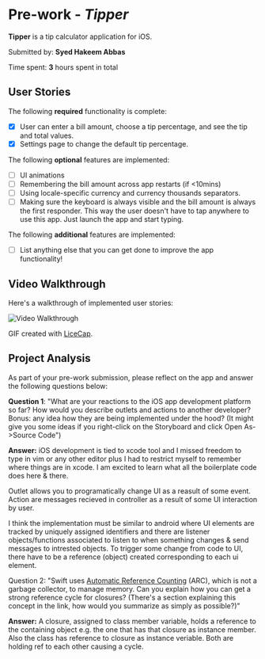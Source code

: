 # Pre-work - *Tipper*

**Tipper** is a tip calculator application for iOS.

Submitted by: **Syed Hakeem Abbas**

Time spent: **3** hours spent in total

## User Stories

The following **required** functionality is complete:

* [x] User can enter a bill amount, choose a tip percentage, and see the tip and total values.
* [x] Settings page to change the default tip percentage.

The following **optional** features are implemented:
* [ ] UI animations
* [ ] Remembering the bill amount across app restarts (if <10mins)
* [ ] Using locale-specific currency and currency thousands separators.
* [ ] Making sure the keyboard is always visible and the bill amount is always the first responder. This way the user doesn't have to tap anywhere to use this app. Just launch the app and start typing.

The following **additional** features are implemented:

- [ ] List anything else that you can get done to improve the app functionality!

## Video Walkthrough

Here's a walkthrough of implemented user stories:

<img src='http://imgur.com/xgBVJJF' title='Video Walkthrough' width='' alt='Video Walkthrough' />

GIF created with [LiceCap](http://www.cockos.com/licecap/).

## Project Analysis

As part of your pre-work submission, please reflect on the app and answer the following questions below:

**Question 1**: "What are your reactions to the iOS app development platform so far? How would you describe outlets and actions to another developer? Bonus: any idea how they are being implemented under the hood? (It might give you some ideas if you right-click on the Storyboard and click Open As->Source Code")

**Answer:** iOS development is tied to xcode tool and I missed freedom to type in vim or any other editor plus I had to restrict myself to remember where things are in xcode. I am excited to learn what all the boilerplate code does here & there.

Outlet allows you to programatically change UI as a reasult of some event. Action are messages recieved in controller as a result of some UI interaction by user.

I think the implementation must be similar to android where UI elements are tracked by uniquely assigned identifiers and there are listener objects/functions associated to listen to when something changes & send messages to intrested objects. To trigger some change from code to UI, there have to be a reference (object) created corresponding to each ui element.

Question 2: "Swift uses [Automatic Reference Counting](https://developer.apple.com/library/content/documentation/Swift/Conceptual/Swift_Programming_Language/AutomaticReferenceCounting.html#//apple_ref/doc/uid/TP40014097-CH20-ID49) (ARC), which is not a garbage collector, to manage memory. Can you explain how you can get a strong reference cycle for closures? (There's a section explaining this concept in the link, how would you summarize as simply as possible?)"

**Answer:** A closure, assigned to class member variable, holds a reference to the containing object e.g. the one that has that closure as instance member. Also the class has reference to closure as instance veriable. Both are holding ref to each other causing a cycle.

